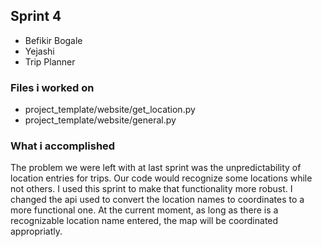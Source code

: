 ## Sprint 4
- Befikir Bogale
- Yejashi
- Trip Planner

### Files i worked on
- project_template/website/get_location.py
- project_template/website/general.py

### What i accomplished
The problem we were left with at last sprint was the unpredictability of location entries for trips. Our code would recognize some locations while not others. I used this sprint to make that functionality more robust. I changed the api used to convert the location names to coordinates to a more functional one. At the current moment, as long as there is a recognizable location name entered, the map will be coordinated appropriatly.